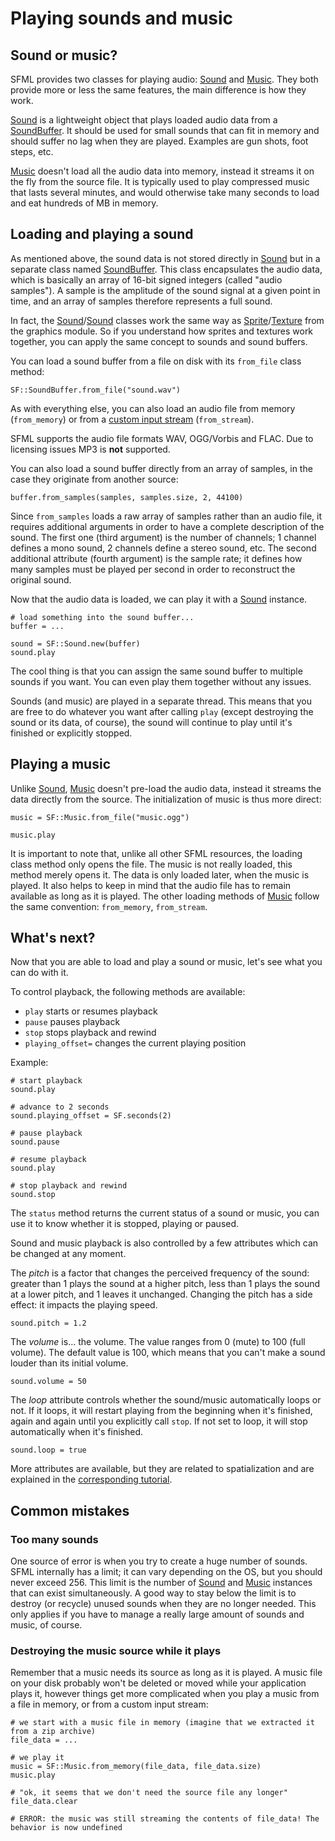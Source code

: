 # Playing sounds and music

## Sound or music?

SFML provides two classes for playing audio: [Sound]({{book.api}}/Sound.html) and [Music]({{book.api}}/Music.html). They both provide more or less the same features, the main difference is how they work.

[Sound]({{book.api}}/Sound.html) is a lightweight object that plays loaded audio data from a [SoundBuffer]({{book.api}}/SoundBuffer.html). It should be used for small sounds that can fit in memory and should suffer no lag when they are played. Examples are gun shots, foot steps, etc.

[Music]({{book.api}}/Music.html) doesn't load all the audio data into memory, instead it streams it on the fly from the source file. It is typically used to play compressed music that lasts several minutes, and would otherwise take many seconds to load and eat hundreds of MB in memory.

## Loading and playing a sound

As mentioned above, the sound data is not stored directly in [Sound]({{book.api}}/Sound.html) but in a separate class named [SoundBuffer]({{book.api}}/SoundBuffer.html). This class encapsulates the audio data, which is basically an array of 16-bit signed integers (called "audio samples"). A sample is the amplitude of the sound signal at a given point in time, and an array of samples therefore represents a full sound.

In fact, the [Sound]({{book.api}}/Sound.html)/[Sound]({{book.api}}/SoundBuffer.html) classes work the same way as [Sprite]({{book.api}}/Sprite.html)/[Texture]({{book.api}}/Texture.html) from the graphics module. So if you understand how sprites and textures work together, you can apply the same concept to sounds and sound buffers.

You can load a sound buffer from a file on disk with its `from_file` class method:

```crystal
SF::SoundBuffer.from_file("sound.wav")
```

As with everything else, you can also load an audio file from memory (`from_memory`) or from a [custom input stream](../system/stream.md "Input streams tutorial") (`from_stream`).

SFML supports the audio file formats WAV, OGG/Vorbis and FLAC. Due to licensing issues MP3 is **not** supported.

You can also load a sound buffer directly from an array of samples, in the case they originate from another source:

```crystal
buffer.from_samples(samples, samples.size, 2, 44100)
```

Since `from_samples` loads a raw array of samples rather than an audio file, it requires additional arguments in order to have a complete description of the sound. The first one (third argument) is the number of channels; 1 channel defines a mono sound, 2 channels define a stereo sound, etc. The second additional attribute (fourth argument) is the sample rate; it defines how many samples must be played per second in order to reconstruct the original sound.

Now that the audio data is loaded, we can play it with a [Sound]({{book.api}}/Sound.html) instance.

```crystal
# load something into the sound buffer...
buffer = ...

sound = SF::Sound.new(buffer)
sound.play
```

The cool thing is that you can assign the same sound buffer to multiple sounds if you want. You can even play them together without any issues.

Sounds (and music) are played in a separate thread. This means that you are free to do whatever you want after calling `play` (except destroying the sound or its data, of course), the sound will continue to play until it's finished or explicitly stopped.

## Playing a music

Unlike [Sound]({{book.api}}/Sound.html), [Music]({{book.api}}/Music.html) doesn't pre-load the audio data, instead it streams the data directly from the source. The initialization of music is thus more direct:

```crystal
music = SF::Music.from_file("music.ogg")

music.play
```

It is important to note that, unlike all other SFML resources, the loading class method only opens the file. The music is not really loaded, this method merely opens it. The data is only loaded later, when the music is played. It also helps to keep in mind that the audio file has to remain available as long as it is played.
The other loading methods of [Music]({{book.api}}/Music.html) follow the same convention: `from_memory`, `from_stream`.

## What's next?

Now that you are able to load and play a sound or music, let's see what you can do with it.

To control playback, the following methods are available:

* `play` starts or resumes playback
* `pause` pauses playback
* `stop` stops playback and rewind
* `playing_offset=` changes the current playing position

Example:

```crystal
# start playback
sound.play

# advance to 2 seconds
sound.playing_offset = SF.seconds(2)

# pause playback
sound.pause

# resume playback
sound.play

# stop playback and rewind
sound.stop
```

The `status` method returns the current status of a sound or music, you can use it to know whether it is stopped, playing or paused.

Sound and music playback is also controlled by a few attributes which can be changed at any moment.

The *pitch* is a factor that changes the perceived frequency of the sound: greater than 1 plays the sound at a higher pitch, less than 1 plays the sound at a lower pitch, and 1 leaves it unchanged. Changing the pitch has a side effect: it impacts the playing speed.

```crystal
sound.pitch = 1.2
```

The *volume* is... the volume. The value ranges from 0 (mute) to 100 (full volume). The default value is 100, which means that you can't make a sound louder than its initial volume.

```crystal
sound.volume = 50
```

The *loop* attribute controls whether the sound/music automatically loops or not. If it loops, it will restart playing from the beginning when it's finished, again and again until you explicitly call `stop`. If not set to loop, it will stop automatically when it's finished.

```crystal
sound.loop = true
```

More attributes are available, but they are related to spatialization and are explained in the [corresponding tutorial](spatialization.md "Spatialization tutorial").

## Common mistakes

### Too many sounds

One source of error is when you try to create a huge number of sounds. SFML internally has a limit; it can vary depending on the OS, but you should never exceed 256. This limit is the number of [Sound]({{book.api}}/Sound.html) and [Music]({{book.api}}/Music.html) instances that can exist simultaneously. A good way to stay below the limit is to destroy (or recycle) unused sounds when they are no longer needed. This only applies if you have to manage a really large amount of sounds and music, of course.

### Destroying the music source while it plays

Remember that a music needs its source as long as it is played. A music file on your disk probably won't be deleted or moved while your application plays it, however things get more complicated when you play a music from a file in memory, or from a custom input stream:

```crystal
# we start with a music file in memory (imagine that we extracted it from a zip archive)
file_data = ...

# we play it
music = SF::Music.from_memory(file_data, file_data.size)
music.play

# "ok, it seems that we don't need the source file any longer"
file_data.clear

# ERROR: the music was still streaming the contents of file_data! The behavior is now undefined
```


